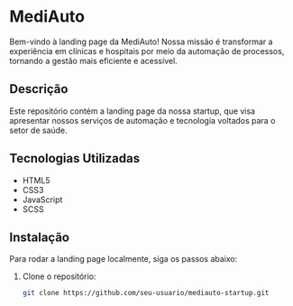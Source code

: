 # MediAuto

Bem-vindo à landing page da MediAuto! Nossa missão é transformar a experiência em clínicas e hospitais por meio da automação de processos, tornando a gestão mais eficiente e acessível.

## Descrição

Este repositório contém a landing page da nossa startup, que visa apresentar nossos serviços de automação e tecnologia voltados para o setor de saúde.

## Tecnologias Utilizadas

- HTML5
- CSS3
- JavaScript
- SCSS

## Instalação

Para rodar a landing page localmente, siga os passos abaixo:

1. Clone o repositório:
   ```bash
   git clone https://github.com/seu-usuario/mediauto-startup.git
